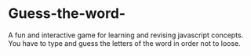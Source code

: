 # Guess-the-word-
A fun and interactive game for learning and revising javascript concepts. You have to type and guess the letters of the word in order not to loose.
